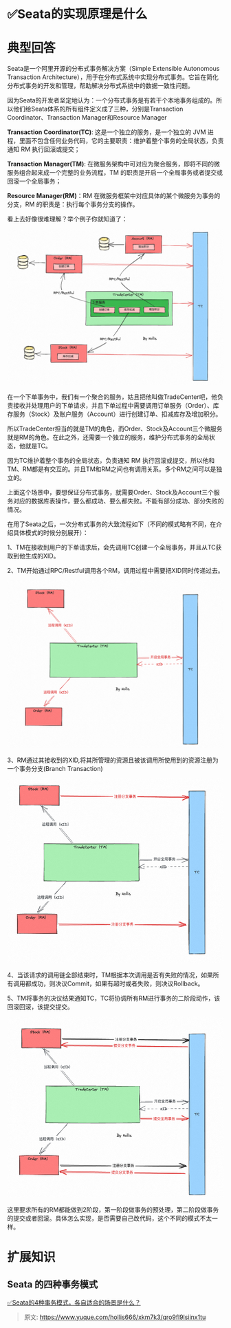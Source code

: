 # ✅Seata的实现原理是什么

# 典型回答


Seata是一个阿里开源的分布式事务解决方案（Simple Extensible Autonomous Transaction Architecture），用于在分布式系统中实现分布式事务。它旨在简化分布式事务的开发和管理，帮助解决分布式系统中的数据一致性问题。



因为Seata的开发者坚定地认为：一个分布式事务是有若干个本地事务组成的。所以他们给Seata体系的所有组件定义成了三种，分别是Transaction Coordinator、Transaction Manager和Resource Manager



**Transaction Coordinator(TC)**:  这是一个独立的服务，是一个独立的 JVM 进程，里面不包含任何业务代码，它的主要职责：维护着整个事务的全局状态，负责通知 RM 执行回滚或提交；



**Transaction Manager(TM)**: 在微服务架构中可对应为聚合服务，即将不同的微服务组合起来成一个完整的业务流程，TM 的职责是开启一个全局事务或者提交或回滚一个全局事务；



**Resource Manager(RM)**：RM 在微服务框架中对应具体的某个微服务为事务的分支，RM 的职责是：执行每个事务分支的操作。



看上去好像很难理解？举个例子你就知道了：



![1691212535940-51d90d22-ad71-4274-a632-1ad27d661aa1.png](./img/uyc5GDEmTLyui5_O/1691212535940-51d90d22-ad71-4274-a632-1ad27d661aa1-838565.png)



在一个下单事务中，我们有一个聚合的服务，姑且把他叫做TradeCenter吧，他负责接收并处理用户的下单请求，并且下单过程中需要调用订单服务（Order）、库存服务（Stock）及账户服务（Account）进行创建订单、扣减库存及增加积分。



所以TradeCenter担当的就是TM的角色，而Order、Stock及Account三个微服务就是RM的角色。在此之外，还需要一个独立的服务，维护分布式事务的全局状态，他就是TC。



因为TC维护着整个事务的全局状态，负责通知 RM 执行回滚或提交，所以他和TM、RM都是有交互的。并且TM和RM之间也有调用关系。多个RM之间可以是独立的。



上面这个场景中，要想保证分布式事务，就需要Order、Stock及Account三个服务对应的数据库表操作，要么都成功、要么都失败。不能有部分成功、部分失败的情况。



在用了Seata之后，一次分布式事务的大致流程如下（不同的模式略有不同，在介绍具体模式的时候分别展开）：



1、TM在接收到用户的下单请求后，会先调用TC创建一个全局事务，并且从TC获取到他生成的XID。



2、TM开始通过RPC/Restful调用各个RM，调用过程中需要把XID同时传递过去。



![1691213549843-0ba2065e-cdeb-4341-89f7-3e27c2af14af.png](./img/uyc5GDEmTLyui5_O/1691213549843-0ba2065e-cdeb-4341-89f7-3e27c2af14af-517139.png)



3、RM通过其接收到的XID,将其所管理的资源且被该调用所使用到的资源注册为一个事务分支(Branch Transaction)



![1691213610596-d9084b3b-74a8-4f12-abcf-990717d93060.png](./img/uyc5GDEmTLyui5_O/1691213610596-d9084b3b-74a8-4f12-abcf-990717d93060-392496.png)



4、当该请求的调用链全部结束时，TM根据本次调用是否有失败的情况，如果所有调用都成功，则决议Commit，如果有超时或者失败，则决议Rollback。



5、TM将事务的决议结果通知TC，TC将协调所有RM进行事务的二阶段动作，该回滚回滚，该提交提交。



![1691213685250-ac8f2f0b-90d3-4f8f-a12f-892732f7c237.png](./img/uyc5GDEmTLyui5_O/1691213685250-ac8f2f0b-90d3-4f8f-a12f-892732f7c237-697560.png)<font style="color:rgb(36, 41, 46);">  
</font>

这里要求所有的RM都能做到2阶段，第一阶段做事务的预处理，第二阶段做事务的提交或者回滚。具体怎么实现，是否需要自己改代码，这个不同的模式不太一样。





# 扩展知识


## Seata 的四种事务模式


[✅Seata的4种事务模式，各自适合的场景是什么？](https://www.yuque.com/hollis666/xkm7k3/cx86tg6tdhmz1dm9)







> 原文: <https://www.yuque.com/hollis666/xkm7k3/qro9fl9lsiinx1tu>